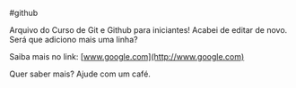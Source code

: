 #github

Arquivo do Curso de Git e Github para iniciantes!
Acabei de editar de novo.
Será que adiciono mais uma linha?

Saiba mais no link: [www.google.com](http://www.google.com)

Quer saber mais? Ajude com um café.